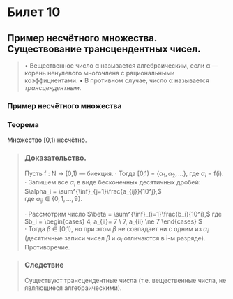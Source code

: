 # Билет 10

## Пример несчётного множества. Существование трансцендентных чисел.

> • Вещественное число α называется алгебраическим, если α — корень ненулевого
> многочлена с рациональными коэффициентами. 
> • В противном случае, число α называется *трансцендентным*.

### Пример несчётного множества

### Теорема

Множество [0,1) несчётно.

> ### Доказательство.
>
> Пусть f : N → [0,1) — биекция. 
> $\cdot$ Тогда [0,1) = $\{\alpha_1,\alpha_2,...\}$, где $\alpha_i$ = f(i). 
> $\cdot$ Запишем все $\alpha_i$ в виде бесконечных десятичных дробей: $\alpha_i = \sum^{\inf}_{j=1}\frac{a_{ij}}{10^j},$ \
> где $a_{ij} ∈ \{0,1,...,9\}$.
>
>  $\cdot$ Рассмотрим число $\beta = \sum^{\inf}_{i=1}\frac{b_i}{10^i},$ где $b_i = \begin{cases} 4, a_{ii}= 7 \\ 7, a_{ii} \ne 7  \end{cases} $ \
> $\cdot$ Тогда $\beta$ ∈ [0,1), но при этом $\beta$ не совпадает ни с одним из $\alpha_i$ (десятичные
 записи чисел $\beta$ и $\alpha_i$ отличаются в i-м разряде). Противоречие.


> ### Следствие
> Существуют трансцендентные числа (т.е. вещественные числа, не
 являющиеся алгебраическими).